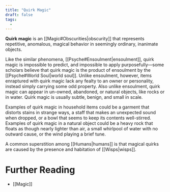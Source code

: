 ```yaml
---
title: "Quirk Magic"
draft: false
tags:
  - 
---
```


**Quirk magic** is an [[Magic#Obscurities|obscurity]] that represents repetitive, anomalous, magical behavior in seemingly ordinary, inanimate objects. 

Like the similar phenomena, [[Psyche#Ensoulment|ensoulment]], quirk magic is impossible to predict, and impossible to apply purposefully—some scholars believe that quirk magic is the product of ensoulment by the [[Psyche#World Soul|world soul]]. Unlike ensoulment, however, items enraptured with quirk magic lack any fealty to an owner or  personality, instead simply carrying some odd property. Also unlike ensoulment, quirk magic can appear in un-owned, abandoned, or natural objects, like rocks or in water. Quirk magic is usually subtle, benign, and small in scale.

Examples of quirk magic in household items could be a garment that distorts stains in strange ways, a staff that makes an unexpected sound when dropped, or a bowl that seems to keep its contents well-stirred. Examples of quirk magic in a natural object could be a heavy rock that floats as though nearly lighter than air, a small whirlpool of water with no outward cause, or the wind playing a brief tune. 

A common superstition among [[Humans|humans]] is that magical quirks are caused by the presence and habitation of [[Wisps|wisps]].

# Further Reading
- [[Magic]]
